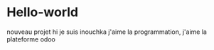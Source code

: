 # Hello-world
nouveau projet
hi je suis inouchka j'aime la programmation, j'aime la plateforme odoo
